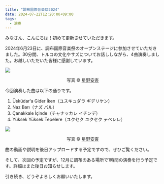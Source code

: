 ```yaml
---
title: "調布国際音楽祭2024"
date: 2024-07-22T12:20:00+09:00
tags:
  - 演奏
---
```


みなさん、こんにちは！初めて更新させていただきます。

2024年6月23日に、調布国際音楽祭のオープンステージに参加させていただきました。30分間、トルコの文化やサズについてお話ししながら、4曲演奏しました。お越しいただいた皆様に感謝しています。

![](/images/2024chofu1.jpg)
<center>写真 ©︎ <a href="https://www.akihoshino.photos/" target="_blank">星野安杏</a></center>

今回演奏した曲は以下の通りです。

1. Üsküdar'a Gider İken（ユスキュダラ ギデリケン）
2. Naz Barı（ナズ バル）
3. Çanakkale İçinde（チャナッカレ イチンデ）
4. Yüksek Yüksek Tepelere（ユクセク ユクセク テペレレ）

![](/images/2024chofu2.jpg)
<center>写真 ©︎ <a href="https://www.akihoshino.photos/" target="_blank">星野安杏</a></center>

曲の動画や説明を後日アップロードする予定ですので、ぜひご覧ください。

そして、次回の予定ですが、12月に調布のある場所で1時間の演奏を行う予定です。詳細はまた後日お知らせします。

引き続き、どうぞよろしくお願いいたします。
